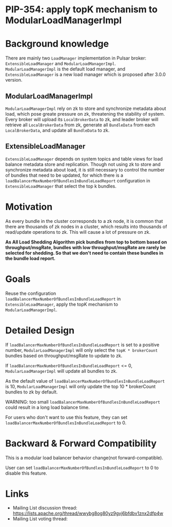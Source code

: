 # PIP-354: apply topK mechanism to ModularLoadManagerImpl

# Background knowledge

There are mainly two `LoadManager` implementation in Pulsar broker: `ExtensibleLoadManager` and `ModularLoadManagerImpl`. `ModularLoadManagerImpl` is the default load manager, and `ExtensibleLoadManager` is a new load manager which is proposed after 3.0.0 version.

## ModularLoadManagerImpl
`ModularLoadManagerImpl` rely on zk to store and synchronize metadata about load, which pose greate pressure on zk, threatening the stability of system. Every broker will upload its `LocalBrokerData` to zk, and leader broker will retrieve all `LocalBrokerData` from zk, generate all `BundleData` from each `LocalBrokerData`, and update all `BundleData` to zk.

## ExtensibleLoadManager
`ExtensibleLoadManager` depends on system topics and table views for load balance metadata store and replication. Though not using zk to store and synchronize metadata about load, it is still necessary to control the number of bundles that need to be updated, for which there is a `loadBalancerMaxNumberOfBundlesInBundleLoadReport` configuration in `ExtensibleLoadManager` that select the top k bundles.


# Motivation

As every bundle in the cluster corresponds to a zk node, it is common that there are thousands of zk nodes in a cluster, which results into thousands of read/update operations to zk. This will cause a lot of pressure on zk.

**As All Load Shedding Algorithm pick bundles from top to bottom based on throughput/msgRate, bundles with low throughput/msgRate are rarely be selected for shedding. So that we don't need to contain these bundles in the bundle load report.**



# Goals

Reuse the configuration `loadBalancerMaxNumberOfBundlesInBundleLoadReport` in `ExtensibleLoadManager`, apply the topK mechanism to `ModularLoadManagerImpl`.

# Detailed Design

If `loadBalancerMaxNumberOfBundlesInBundleLoadReport` is set to a positive number, `ModularLoadManagerImpl` will only select the `topK * brokerCount` bundles based on throughput/msgRate to update to zk.

If `loadBalancerMaxNumberOfBundlesInBundleLoadReport` <= 0, `ModularLoadManagerImpl` will update all bundles to zk.

As the default value of `loadBalancerMaxNumberOfBundlesInBundleLoadReport` is 10, `ModularLoadManagerImpl` will only update the top 10 * brokerCount bundles to zk by default.

WARNING: too small `loadBalancerMaxNumberOfBundlesInBundleLoadReport` could result in a long load balance time.

For users who don't want to use this feature, they can set `loadBalancerMaxNumberOfBundlesInBundleLoadReport` to 0.

# Backward & Forward Compatibility

This is a modular load balancer behavior change(not forward-compatible).

User can set `loadBalancerMaxNumberOfBundlesInBundleLoadReport` to 0 to disable this feature.

# Links

<!--
Updated afterwards
-->
* Mailing List discussion thread: https://lists.apache.org/thread/wwybg8og80yz9gvj6bfdbv1znx2dfp4w
* Mailing List voting thread:
